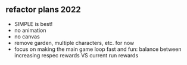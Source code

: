 ## refactor plans 2022
* SIMPLE is best!
* no animation
* no canvas
* remove garden, multiple characters, etc. for now
* focus on making the main game loop fast and fun: balance between increasing respec rewards VS current run rewards
